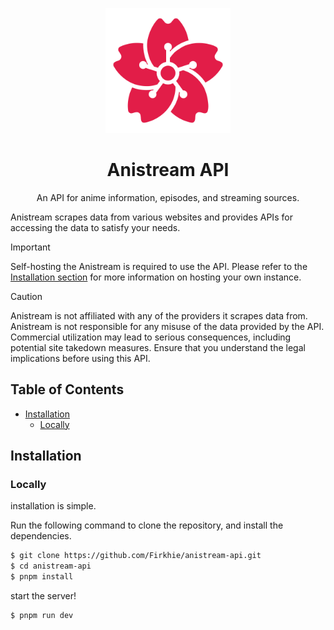 <p align="center">
  <a href="https://anistream.catco.uno/">
    <img src="logo.png" alt="Logo" width="200" height="200">
  </a>
</p>

<h1 align="center">
  Anistream API
</h1>
<p align="center">
  An API for anime information, episodes, and streaming sources.
</p>

Anistream scrapes data from various websites and provides APIs for accessing the data to satisfy your needs.

> [!IMPORTANT]
> Self-hosting the Anistream is required to use the API. Please refer to the [Installation section](#installation) for more information on hosting your own instance.

> [!CAUTION]
> Anistream is not affiliated with any of the providers it scrapes data from. Anistream is not responsible for any misuse of the data provided by the API. Commercial utilization may lead to serious consequences, including potential site takedown measures. Ensure that you understand the legal implications before using this API.

<h2> Table of Contents </h2>

- [Installation](#installation)
  - [Locally](#locally)

## Installation
### Locally
installation is simple.

Run the following command to clone the repository, and install the dependencies.

```sh
$ git clone https://github.com/Firkhie/anistream-api.git
$ cd anistream-api
$ pnpm install
```

start the server!

```sh
$ pnpm run dev
```
